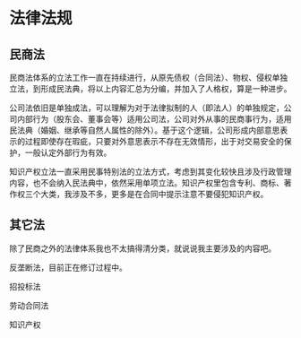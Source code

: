 # 法律法规

## 民商法

民商法体系的立法工作一直在持续进行，从原先债权（合同法）、物权、侵权单独立法，到形成民法典，将以上内容汇总为分编，并加入了人格权，算是一种进步。

公司法依旧是单独成法，可以理解为对于法律拟制的人（即法人）的单独规定，公司内部行为（股东会、董事会等）适用公司法，公司对外从事的民商事行为，适用民法典（婚姻、继承等自然人属性的除外）。基于这个逻辑，公司形成内部意思表示的过程即使存在瑕疵，只要对外意思表示不存在无效情形，出于对交易安全的保护，一般认定外部行为有效。

知识产权立法一直采用民事特别法的立法方式，考虑到其变化较快且涉及行政管理内容，也不会纳入民法典中，依然采用单项立法。知识产权里包含专利、商标、著作权三个大类，我涉及不多，更多是在合同中提示注意不要侵犯知识产权。

## 其它法

除了民商之外的法律体系我也不太搞得清分类，就说说我主要涉及的内容吧。

反垄断法，目前正在修订过程中。

招投标法

劳动合同法

知识产权